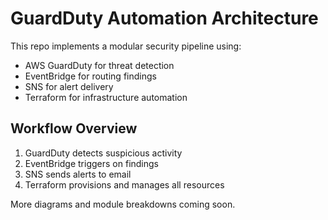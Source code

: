 # GuardDuty Automation Architecture

This repo implements a modular security pipeline using:

- AWS GuardDuty for threat detection
- EventBridge for routing findings
- SNS for alert delivery
- Terraform for infrastructure automation

## Workflow Overview

1. GuardDuty detects suspicious activity
2. EventBridge triggers on findings
3. SNS sends alerts to email
4. Terraform provisions and manages all resources

More diagrams and module breakdowns coming soon.